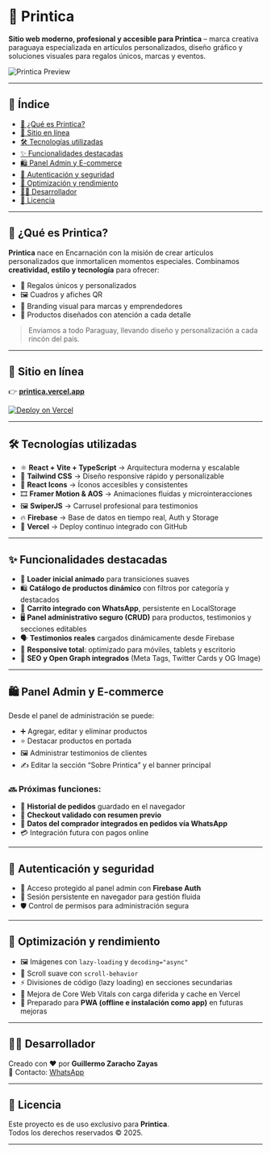 # 🎨 Printica  

**Sitio web moderno, profesional y accesible para Printica** – marca creativa paraguaya especializada en artículos personalizados, diseño gráfico y soluciones visuales para regalos únicos, marcas y eventos.  

![Printica Preview](https://printica.vercel.app/og-image.jpg)  

---

## 📑 Índice
- [🧠 ¿Qué es Printica?](#-qué-es-printica)  
- [🔗 Sitio en línea](#-sitio-en-línea)  
- [🛠️ Tecnologías utilizadas](#️-tecnologías-utilizadas)  
- [✨ Funcionalidades destacadas](#-funcionalidades-destacadas)  
- [🛍️ Panel Admin y E-commerce](#️-panel-admin-y-e-commerce)  
- [🔐 Autenticación y seguridad](#-autenticación-y-seguridad)  
- [🚀 Optimización y rendimiento](#-optimización-y-rendimiento)  
- [👨‍💻 Desarrollador](#-desarrollador)  
- [📝 Licencia](#-licencia)  

---

## 🧠 ¿Qué es Printica?  

**Printica** nace en Encarnación con la misión de crear artículos personalizados que inmortalicen momentos especiales. Combinamos **creatividad, estilo y tecnología** para ofrecer:  
- 🎁 Regalos únicos y personalizados  
- 🖼️ Cuadros y afiches QR  
- 🏢 Branding visual para marcas y emprendedores  
- 🎨 Productos diseñados con atención a cada detalle  

> Enviamos a todo Paraguay, llevando diseño y personalización a cada rincón del país.  

---

## 🔗 Sitio en línea  

👉 **[printica.vercel.app](https://printica.vercel.app)**  

[![Deploy on Vercel](https://vercel.com/button)](https://vercel.com)  

---

## 🛠️ Tecnologías utilizadas  

- ⚛️ **React + Vite + TypeScript** → Arquitectura moderna y escalable  
- 💨 **Tailwind CSS** → Diseño responsive rápido y personalizable  
- 🧩 **React Icons** → Íconos accesibles y consistentes  
- 🎞️ **Framer Motion & AOS** → Animaciones fluidas y microinteracciones  
- 🖼️ **SwiperJS** → Carrusel profesional para testimonios  
- 🔥 **Firebase** → Base de datos en tiempo real, Auth y Storage  
- 🚀 **Vercel** → Deploy continuo integrado con GitHub  

---

## ✨ Funcionalidades destacadas  

- 🚀 **Loader inicial animado** para transiciones suaves  
- 🛍️ **Catálogo de productos dinámico** con filtros por categoría y destacados  
- 🧾 **Carrito integrado con WhatsApp**, persistente en LocalStorage  
- 🖥️ **Panel administrativo seguro (CRUD)** para productos, testimonios y secciones editables  
- 🗣️ **Testimonios reales** cargados dinámicamente desde Firebase  
- 📱 **Responsive total**: optimizado para móviles, tablets y escritorio  
- 🔧 **SEO y Open Graph integrados** (Meta Tags, Twitter Cards y OG Image)  

---

## 🛍️ Panel Admin y E-commerce  

Desde el panel de administración se puede:  
- ➕ Agregar, editar y eliminar productos  
- ⭐ Destacar productos en portada  
- 🖼️ Administrar testimonios de clientes  
- ✍️ Editar la sección “Sobre Printica” y el banner principal  

### 🔜 Próximas funciones:  
- 🛒 **Historial de pedidos** guardado en el navegador  
- 🧾 **Checkout validado con resumen previo**  
- 📱 **Datos del comprador integrados en pedidos vía WhatsApp**  
- 💳 Integración futura con pagos online  

---

## 🔐 Autenticación y seguridad  

- 🔑 Acceso protegido al panel admin con **Firebase Auth**  
- 💾 Sesión persistente en navegador para gestión fluida  
- 🛡️ Control de permisos para administración segura  

---

## 🚀 Optimización y rendimiento  

- 🖼️ Imágenes con `lazy-loading` y `decoding="async"`  
- 🧭 Scroll suave con `scroll-behavior`  
- ⚡ Divisiones de código (lazy loading) en secciones secundarias  
- 🎯 Mejora de Core Web Vitals con carga diferida y cache en Vercel  
- 🔎 Preparado para **PWA (offline e instalación como app)** en futuras mejoras  

---

## 👨‍💻 Desarrollador  

Creado con ❤️ por **Guillermo Zaracho Zayas**  
📲 Contacto: [WhatsApp](https://wa.me/595972166248)  

---

## 📝 Licencia  

Este proyecto es de uso exclusivo para **Printica**.  
Todos los derechos reservados © 2025.  

---

